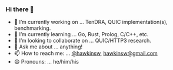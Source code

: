 ### Hi there 👋

- 🔭 I’m currently working on ... TenDRA, QUIC implementation(s), benchmarking.
- 🌱 I’m currently learning ... Go, Rust, Prolog, C/C++, etc.
- 👯 I’m looking to collaborate on ... QUIC/HTTP3 research.
- 💬 Ask me about ... anything!
- 📫 How to reach me: ... [@hawkinsw](http://www.twitter.com/hawkinsw), hawkinsw@gmail.com
- 😄 Pronouns: ... he/him/his
